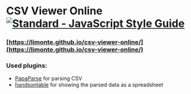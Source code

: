 # CSV Viewer Online [![Standard - JavaScript Style Guide](https://img.shields.io/badge/code%20style-standard-brightgreen.svg)](http://standardjs.com/)

### [https://limonte.github.io/csv-viewer-online/](https://limonte.github.io/csv-viewer-online/)

### Used plugins:

- [PapaParse](https://github.com/mholt/PapaParse) for parsing CSV
- [handsontable](https://github.com/handsontable/handsontable) for showing the parsed data as a spreadsheet
